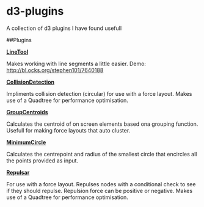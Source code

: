 d3-plugins
==========

A collection of d3 plugins I have found usefull

##Plugins

[__LineTool__](https://github.com/stephen101/d3-plugins/tree/master/src/lineTool)

Makes working with line segments a little easier.
Demo: http://bl.ocks.org/stephen101/7640188

[__CollisionDetection__](https://github.com/stephen101/d3-plugins/tree/master/src/collisionDetection)

Impliments collision detection (circular) for use with a force layout.  Makes use of a Quadtree for performance optimisation.

[__GroupCentroids__](https://github.com/stephen101/d3-plugins/tree/master/src/groupCentroids)

Calculates the centroid of on screen elements based ona grouping function.  Usefull for making force layouts that auto cluster.

[__MinimumCircle__](https://github.com/stephen101/d3-plugins/tree/master/src/minimumCircle)

Calculates the centrepoint and radius of the smallest circle that encircles all the points provided as input.

[__Repulsar__](https://github.com/stephen101/d3-plugins/tree/master/src/repulsar)

For use with a force layout. Repulses nodes with a conditional check to see if they should repulse.  Repulsion force can be positive or negative. Makes use of a Quadtree for performance optimisation.
